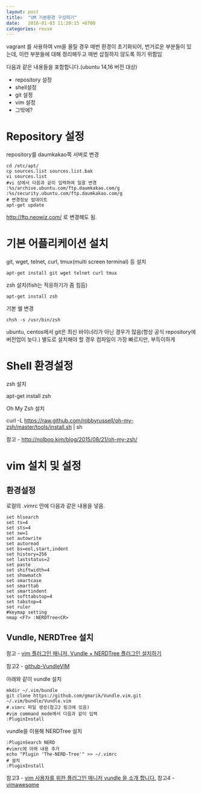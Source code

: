 ```yaml
---
layout: post
title:  "VM 기본환경 구성하기"
date:   2016-01-03 11:20:15 +0700
categories: reuse
---
```


vagrant 를 사용하여 vm을 올릴 경우 매번 환경이 초기화되어, 번거로운 부분들이 있는데, 이런 부분들에 대해 정리해두고 매번 삽질하지 않도록 하기 위함임

다음과 같은 내용들을 포함합니다.(ubuntu 14,16 버전 대상)

- repository 설정
- shell설정
- git 설정
- vim 설정
- 그밖에?


# Repository 설정

repository를 daumkakao쪽 서버로 변경

    cd /etc/apt/
    cp sources.list sources.list.bak
    vi sources.list
    #vi 상에서 다음과 같이 입력하여 일괄 변경
    :%s/archive.ubuntu.com/ftp.daumkakao.com/g
    :%s/security.ubuntu.com/ftp.daumkakao.com/g
    # 변경정보 업데이트
    apt-get update

http://ftp.neowiz.com/ 로 변경해도 됨.

# 기본 어플리케이션 설치

git, wget, telnet, curl, tmux(multi screen terminal) 등 설치

    apt-get install git wget telnet curl tmux

zsh 설치(fish는 적응하기가 좀 힘듬)

    apt-get install zsh

기본 쉘 변경

    chsh -s /usr/bin/zsh

ubuntu, centos에서 git은 최신 바이너리가 아닌 경우가 많음(항상 공식 repository에 버전업이 늦다.)
별도로 설치해야 할 경우 컴파일이 가장 빠르지만, 부득이하게


# Shell 환경설정

zsh 설치

  apt-get install zsh


Oh My Zsh 설치

curl -L https://raw.github.com/robbyrussell/oh-my-zsh/master/tools/install.sh | sh

참고 - http://nolboo.kim/blog/2015/08/21/oh-my-zsh/


# vim 설치 및 설정

## 환경설정 ##

로컬의 .vimrc 안에 다음과 같은 내용을 넣음.

    set hlsearch
    set ts=4
    set sts=4
    set sw=1
    set autowrite
    set autoread
    set bs=eol,start,indent
    set history=256
    set laststatus=2
    set paste
    set shiftwidth=4
    set showmatch
    set smartcase
    set smarttab
    set smartindent
    set softtabstop=4
    set tabstop=4
    set ruler
    #keymap setting
    nmap <F7> :NERDTree<CR>

## Vundle, NERDTree 설치 ##

참고 - [vim 플러그인 매니저, Vundle + NERDTree 플러그인 설치하기](https://dobest.io/install-vundle-and-nerdtree/)

참고2 - [github-VundleVIM](https://github.com/VundleVim/Vundle.vim)

아래와 같이 vundle 설치

    mkdir ~/.vim/bundle
    git clone https://github.com/gmarik/Vundle.vim.git ~/.vim/bundle/Vundle.vim
    #.vimrc 파일 생성(참고2 링크에 있음)
    #vim command mode에서 다음과 같이 입력
    :PluginInstall

vundle을 이용해 NERDTree 설치

    :PluginSearch NERD
    #vimrc에 아래 내용 추가
    echo "Plugin 'The-NERD-Tree'" >> ~/.vimrc
    # 설치
    :PluginInstall

참고3 - [vim 사용자를 위한 플러그인 매니저 vundle 을 소개 합니다.](https://kldp.org/node/125263)
참고4 - [vimawesome](http://vimawesome.com)
